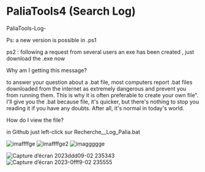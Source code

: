 # PaliaTools4 (Search Log)
 PaliaTools-Log-

Ps: a new version is possible in .ps1

ps2 : following a request from several users an exe has been created  ,  just download the .exe now

Why am I getting this message?

to answer your question about a .bat file, most computers report .bat files downloaded from the internet as extremely dangerous and prevent you from running them. This is why it is often preferable to create your own file".
I'll give you the .bat because  file, it's quicker, but there's nothing to stop you reading it if you have any doubts. After all, it's normal in today's world.

How do I view the file?

in Github just left-click sur Recherche__Log_Palia.bat

![imaffffge](https://github.com/Popolia/PaliaTools2-error-os-5-2-3-32-424-/assets/69745473/0984521e-852a-46d6-a592-61e91acaa745)
![imaffffge2](https://github.com/Popolia/PaliaTools2-error-os-5-2-3-32-424-/assets/69745473/53918b74-b695-46f9-a746-99bd5d78b2f8)
![imaggggge](https://github.com/Popolia/PaliaTools2-error-os-5-2-3-32-424-/assets/69745473/59e7616b-5cf5-4c90-af36-0e2b1cc9ee96)


![Capture d’écran 2023ddd09-02 235343](https://github.com/Popolia/PaliaTools4--Log-/assets/69745473/f066c2a2-6bac-480d-ad82-46e6882c4153)
![Capture d’écran 2023-0fff9-02 235555](https://github.com/Popolia/PaliaTools4--Log-/assets/69745473/2e183ffe-8127-4d96-9f59-d01c9974925c)

